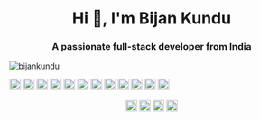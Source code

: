 <h1 align="center">Hi 👋, I'm Bijan Kundu</h1>
<h3 align="center">A passionate full-stack developer from India</h3>

<p align="left"> <img src="https://komarev.com/ghpvc/?username=bijankundu" alt="bijankundu" /> </p>

<p align="left"><img src="https://devicons.github.io/devicon/devicon.git/icons/react/react-original-wordmark.svg" alt="react" width="20" height="20"/> <img src="https://devicons.github.io/devicon/devicon.git/icons/cplusplus/cplusplus-original.svg" alt="cplusplus" width="20" height="20"/> <img src="https://devicons.github.io/devicon/devicon.git/icons/css3/css3-original-wordmark.svg" alt="css3" width="20" height="20"/> <img src="https://devicons.github.io/devicon/devicon.git/icons/html5/html5-original-wordmark.svg" alt="html5" width="20" height="20"/> <img src="https://devicons.github.io/devicon/devicon.git/icons/javascript/javascript-original.svg" alt="javascript" width="20" height="20"/> <img src="https://devicons.github.io/devicon/devicon.git/icons/typescript/typescript-original.svg" alt="typescript" width="20" height="20"/> <img src="https://devicons.github.io/devicon/devicon.git/icons/mongodb/mongodb-original-wordmark.svg" alt="mongodb" width="20" height="20"/> <img src="https://devicons.github.io/devicon/devicon.git/icons/mysql/mysql-original-wordmark.svg" alt="mysql" width="20" height="20"/> <img src="https://devicons.github.io/devicon/devicon.git/icons/nodejs/nodejs-original-wordmark.svg" alt="nodejs" width="20" height="20"/> <img src="https://devicons.github.io/devicon/devicon.git/icons/python/python-original-wordmark.svg" alt="python" width="20" height="20"/> <img src="https://devicons.github.io/devicon/devicon.git/icons/linux/linux-original.svg" alt="linux" width="20" height="20"/> <img src="https://devicons.github.io/devicon/devicon.git/icons/express/express-original-wordmark.svg" alt="express" width="20" height="20"/></p><p align="center">
<a href="https://linkedin.com/in/bijan-kundu" target="blank"><img align="center" src="https://cdn.jsdelivr.net/npm/simple-icons@3.0.1/icons/linkedin.svg" alt="bijan-kundu" height="20" width="20" /></a>
<a href="https://stackoverflow.com/users/13720327" target="blank"><img align="center" src="https://cdn.jsdelivr.net/npm/simple-icons@3.0.1/icons/stackoverflow.svg" alt="13720327" height="20" width="20" /></a>
<a href="https://fb.com/bijan000" target="blank"><img align="center" src="https://cdn.jsdelivr.net/npm/simple-icons@3.0.1/icons/facebook.svg" alt="bijan000" height="20" width="20" /></a>
<a href="https://instagram.com/_b_i_j_a_n_" target="blank"><img align="center" src="https://cdn.jsdelivr.net/npm/simple-icons@3.0.1/icons/instagram.svg" alt="_b_i_j_a_n_" height="20" width="20" /></a>
</p>
